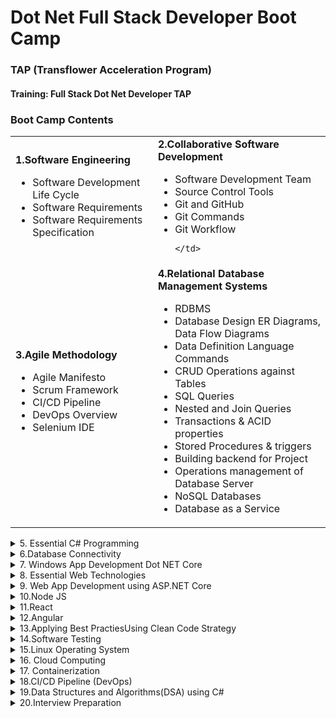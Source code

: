 # Dot Net Full Stack Developer Boot Camp 
### TAP (Transflower Acceleration Program)
#### Training: Full Stack Dot Net Developer TAP

### Boot Camp Contents

<table>
<tr>
 <td> <b>1.Software Engineering </b>
        <ul>
        <li>Software Development Life Cycle</li>
        <li>Software Requirements</li>
        <li>Software Requirements Specification</li>
        </ul>
   
 </td>
 <td> <b>2.Collaborative Software Development</b>
        <ul>
            <li> Software Development Team</li>
            <li>Source Control Tools </li>
            <li>Git and GitHub</li>
            <li>Git Commands </li>
            <li>Git Workflow</li>
    
    </td>
</tr>


<tr>
 <td> <b>3.Agile Methodology</b>
    <ul>
    <li>Agile Manifesto</li>
    <li>Scrum Framework</li>
    <li>CI/CD Pipeline</li>
    <li>DevOps Overview</li>
    <li>Selenium IDE </li>
    </ul>
 </td>
 <td> <b>4.Relational Database Management Systems</b>
    <ul>
        <li>RDBMS</li>
        <li>Database Design ER Diagrams, Data Flow Diagrams</li>
        <li>Data Definition Language Commands</li>
        <li>CRUD Operations against Tables</li>
        <li>SQL Queries</li>
        <li>Nested and Join Queries</li>
        <li>Transactions & ACID properties</li>
        <li>Stored Procedures & triggers </li>
        <li>Building backend for Project</li>
        <li>Operations management of Database Server</li>
        <li>NoSQL Databases</li>
        <li>Database as a Service</li>
    </ul>
    </td>
</tr>
</table>


<details>
<summary>5.	Essential C# Programming</summary>
    <ul>
        <li> DotNet Core App Development</li>
        <li>Dotnet Core Developer Enviornment </li>
        <li>Create, Build, Run Dotnet Solutions </li>
        <li>C# Types, Keyword, Coding Conventions </li>
        <li>Object Oriented Programming (OOPS)</li>
        <li>Interfaces, Delegate & Events </li>
        <li>Collection Framework</li>
        <li>File I/O, JSON Serialization</li>
        <li>Reflection, Garbage Collection</li>
    </ul>
</details> 

<details>
<summary>6.Database Connectivity</summary>
        <ul>
            <li>database connectivity using C#</li>
            <li>CRUD operations using mysql connector</li>
            <li>Connected, Disconnected Data Access Mode</li>
            <li>Invoking Stored Procedures</li>
            <li>Obect Relational Mapping(ORM) </li>
            <li>Entity Framework Core</li>
            <li>Data First & Code First Approach </li>
            <li>ORM Migrations</li>
            <li>Building Data Access Logic Layer </li>
        </ul>
</details> 
<details>
<summary>7.	Windows App Development Dot NET Core</summary>
    <ull>
        <li>Using dotnet core CLI for Windows Application Development </li>
        <li>Event Driven Architecture and Forms </li>
        <li> Using Menus, Controls in .net core windows applications</li>
        <li>Building Windows Apps </li>
    </ul>
</details> 
<details>
<summary>8.	Essential Web Technologies</summary>
    <ul>
        <li>Web Application Architecture</li>
        <li>Web Taxanomy & Topologies</li>
        <li>HTML and Web Pages</li>
        <li>HTML elements & Features</li>
        <li>Dynamic Web Pages and Javascript</li>
        <li>Document Object Model</li>
        <li>Using Cascaded Style Sheets (CSS)</li>
        <li>jQuery Selectors</li>
        <li>Ajax & External Data Access</li>
        <li>Responsive User Inteface Framework BootStrap/ Material</li>
        <li>Building Interactive Web Site</li>
    </ul>
</details> 
<details>
<summary>9.	Web App Development using ASP.NET Core</summary>
    <ul>
        <li>Web Application Development using ASP.NET CORE 7.0 </li>
        <li>Using .net CLI for Web Application Development </li>
        <li>Building Web App using Razor pages, layouts and C# </li>
        <li>Using ASP.NET MVC Framework </li>
        <li>ASP.NET Middleware</li>
        <li>Using Controllers, Actions & Views </li>
        <li>HTML helper functions</li>
        <li>State Management in ASP.NET Core </li>
        <li>Separation of Concernt, Dependency Injection</li>
        <li>Application Repository Pattern</li>
        <li>Applying Web Application Security</li>
        <li>Filters</li>
        <li>Membership and Roles  Management</li>
        <li>Javascript Web Token (JWT)</li>
        <li>Introduction to asp.net core Web API</li>
        <li>Handling HTTP Requests (CRUD) using Web API</li>
        <li>async , await, Task Parallel Library </li>
        <li>Invoking Web API cors, HTTPClient</li>
        <li>Secure REST API</li>
    </ul>
</details> 
<details>
<summary>10.Node JS</summary>
    <ul>
        <li>Rise of JavaScript as Full Stack Programming Language today</li>
        <li>Node js as V8 JavaScript Runtime Engine</li>
        <li>Building & Debugging Node JS with VS code</li>
        <li>Event Emitter, Callback Functions</li>
        <li>File IO, JSON Operations</li>
        <li>Building Web app using HTTP module </li>
        <li>Node Package Manager & Express JS</li>
        <li>Express Middleware & Router</li>
        <li>REST API using Express JS</li>
        <li>Using Tool Chain for Web Apps CI/CD pipeline</li>
        <li>Using MySQL , Mongo Db connectivity using Node JS</li>
        <li>Handling HTTP Requests (CRUD) using Web API</li>
        <li>async , await, Task Parallel Library </li>
        <li>Invoking Web API cors, HTTPClient</li>
        <li>Secure REST API</li>
    </ul>
</details> 
<details>
<summary>11.React</summary>
    <ul>
        <li>Simple React JS App</li>
        <li>React JS build Enviornment</li>
        <li>Component based Approach</li>
        <li>Props and State</li>
        <li>Nested Components</li>
        <li>React Forms</li>
        <li>React Routing (SPA)</li>
        <li>External Data Access (AXIOS, fetch)</li>
        <li>Data Application Architecture Redux</li>
        <li>React Testing</li>
    </ul>
</details>   
<details>
<summary>12.Angular</summary>
    <ul>
        <li>Angular CLI and Single Page Application</li>
        <li>Angular UI Architecture</li>
        <li> Components & Modules</li>
        <li>Directives & Pipes</li>
        <li>Angular Forms</li>
        <li>Extending Angular App</li>
        <li>Component Life Cycle</li>
        <li>Injectable Services</li>
        <li>Custom Directives and Pipes</li>
        <li>External REST API data access using HttpClient</li>
        <li>RxJS Operators</li>
        <li>Single Page Application using Routing</li>
        <li>Child Routes, Secure Routes, Lazy loading, PreLoading</li>
     </ul>
     </details>   
<details>
<summary>13.Applying Best PractiesUsing Clean Code Strategy</summary>
    <ul>
        <li>Crafting Software</li>
        <li>Importance of Framework, Design Patterns, Design Principles</li>
        <li>Following Design Principles</li>
        <li>Descovring Design Patterns</li>
        <li>Applying Design Patterns</li>
        <li>Micro Services Architecture </li>
        <li>Transforming existing Web App using MicroServices</li>
        <li>MicroServices API Gateway</li>
        <li>Communicating with Micro Services RabbitMQ, GRPC, Kafka,etc.</li>
        <li>Micro Services and Cloud Ready Apps</li>
        <li>Testable Micro services</li>
        <li></li>
     </ul>
  </details>   
<details>
<summary>14.Software Testing</summary>
     <ul>
        <li>Why Software Testing </li>
        <li> STLC vs SDLC</li>
        <li>V-Model </li>
        <li>Test Plan </li>
        <li>Writing Test Cases </li>
        <li>Setting up Testing Enviornment </li>
        <li> Test Execution</li>
        <li>Introduction to Test Automation </li>
        <li>Selenium IDE, Selenium Web Driver </li>
        <li>Using Unit Testing Frameworks </li>
        <li>Test Driven Development </li>
        <li>Exploring differnt Testing Frameworks Jasmine, Karma, Nunit,etc. </li>
     </ul>
 </details>   
<details>
<summary>15.Linux Operating System</summary>
    <ul>
        <li>Installing Linux</li>
	    <li>Basic Linux Commands</li>
        <li>Files, Permissions, Controlled Access</li>
	    <li>Grep Commands , Pipes</li>
        <li>CMode</li>
        <li>Crone Job</li>
	    <li>Shell Scripting</li>
    </ul>
 </details>   
<details>
<summary>16. Cloud Computing</summary>
    <ul>
        <li>Introduction to Cloud</li>
	    <li>Using Public Cloud (AWS, Azure, Google Cloud)</li>
	    <li>IT Solution Deployment to on premise, hosted environment</li>
        <li>Virtualization </li>
    </ul>
 </details>   
<details>
<summary>17. Containerization</summary>
    <ul>
        <li> Virtualization vs. Containerization</li>
        <li>Docker Engine & Docker Hub</li>
        <li> Docker Commands</li>
        <li>Dockerizing exiting Web Apps </li>
        <li>Conatiner Orchestration using Kubernetes </li>
        <li>Microservices with Kubernetes </li>
    </ul>
 </details>   
<details>
<summary>18.CI/CD Pipeline (DevOps)</summary>
    <ul>
        <li>Git Actions & Git Workflow</li>
        <li>Setting up CI/CD pipeline</li>
        <li>Jenkins</li>
        <li>Azure DevOps</li>
    </ul>
 </details>   
<details>
<summary>19.Data Structures and Algorithms(DSA) using C#</summary>
    <ul>
        <li>DataStructure in real life</li>
        <li>DataSrcuture in .net</li>
        <li>Understanding Data Structures</li>
        <li>Time and Space Complexity</li>
        <li>Arrays</li>
        <li>Matrix Operations</li>
        <li>Linked Lists</li>
        <li>Stack & Queues</li>
        <li>Trees</li>        
        <li>Sorting Algoritms</li>
        <li>Search Algorithms</li>
        <li>Graphs</li>
        <li>Problem solving using Algorithms</li>
    </ul>
</details>
<details>
<summary>20.Interview Preparation</summary>

 </details>   
